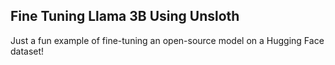 ## Fine Tuning Llama 3B Using Unsloth

Just a fun example of fine-tuning an open-source model on a Hugging Face dataset!
